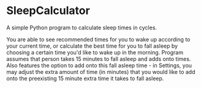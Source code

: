 # SleepCalculator
A simple Python program to calculate sleep times in cycles.


You are able to see recommended times for you to wake up according to your current time, or calculate the best time for you to fall asleep by choosing a certain time you'd like to wake up in the morning. 
Program assumes that person takes 15 minutes to fall asleep and adds onto times.
Also features the option to add onto this fall asleep time - in Settings, you may adjust the extra amount of time (in minutes) that you would like to add onto the preexisting 15 minute extra time it takes to fall asleep.
